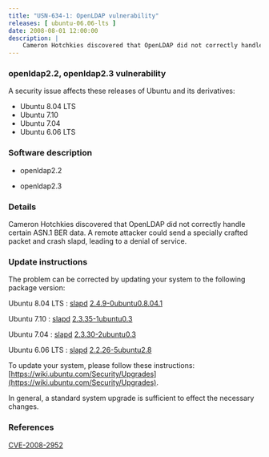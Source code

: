 ```yaml
---
title: "USN-634-1: OpenLDAP vulnerability"
releases: [ ubuntu-06.06-lts ]
date: 2008-08-01 12:00:00
description: |
    Cameron Hotchkies discovered that OpenLDAP did not correctly handle certain ASN.1 BER data.  A remote attacker could send a specially crafted packet and crash slapd, leading to a denial of service. 
--- 
```

 
### openldap2.2, openldap2.3 vulnerability

A security issue affects these releases of Ubuntu and its derivatives:

* Ubuntu 8.04 LTS
* Ubuntu 7.10
* Ubuntu 7.04
* Ubuntu 6.06 LTS

### Software description

* openldap2.2 

* openldap2.3 

### Details

Cameron Hotchkies discovered that OpenLDAP did not correctly handle certain ASN.1 BER data. A remote attacker could send a specially crafted packet and crash slapd, leading to a denial of service. 

### Update instructions

The problem can be corrected by updating your system to the following package version:

Ubuntu 8.04 LTS
 : [slapd](https://launchpad.net/ubuntu/+source/openldap2.3) <span> [2.4.9-0ubuntu0.8.04.1](https://launchpad.net/ubuntu/+source/openldap2.3/2.4.9-0ubuntu0.8.04.1) </span> 

Ubuntu 7.10
 : [slapd](https://launchpad.net/ubuntu/+source/openldap2.3) <span> [2.3.35-1ubuntu0.3](https://launchpad.net/ubuntu/+source/openldap2.3/2.3.35-1ubuntu0.3) </span> 

Ubuntu 7.04
 : [slapd](https://launchpad.net/ubuntu/+source/openldap2.3) <span> [2.3.30-2ubuntu0.3](https://launchpad.net/ubuntu/+source/openldap2.3/2.3.30-2ubuntu0.3) </span> 

Ubuntu 6.06 LTS
 : [slapd](https://launchpad.net/ubuntu/+source/openldap2.2) <span> [2.2.26-5ubuntu2.8](https://launchpad.net/ubuntu/+source/openldap2.2/2.2.26-5ubuntu2.8) </span> 

To update your system, please follow these instructions: [https://wiki.ubuntu.com/Security/Upgrades](https://wiki.ubuntu.com/Security/Upgrades).

In general, a standard system upgrade is sufficient to effect the necessary changes. 

### References

 [CVE-2008-2952](http://people.ubuntu.com/~ubuntu-security/cve/CVE-2008-2952)
 

